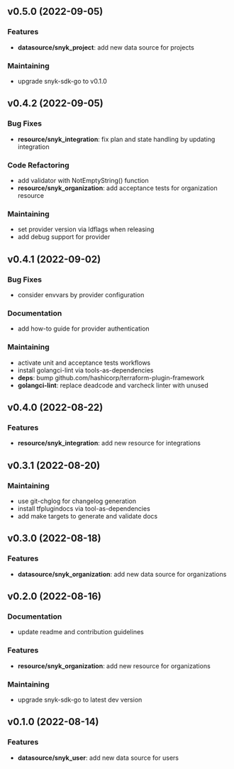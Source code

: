 
<a name="v0.5.0"></a>
## v0.5.0 (2022-09-05)
### Features
* **datasource/snyk_project**: add new data source for projects
### Maintaining
* upgrade snyk-sdk-go to v0.1.0

<a name="v0.4.2"></a>
## v0.4.2 (2022-09-05)
### Bug Fixes
* **resource/snyk_integration**: fix plan and state handling by updating integration
### Code Refactoring
* add validator with NotEmptyString() function
* **resource/snyk_organization**: add acceptance tests for organization resource
### Maintaining
* set provider version via ldflags when releasing
* add debug support for provider

<a name="v0.4.1"></a>
## v0.4.1 (2022-09-02)
### Bug Fixes
* consider envvars by provider configuration
### Documentation
* add how-to guide for provider authentication
### Maintaining
* activate unit and acceptance tests workflows
* install golangci-lint via tools-as-dependencies
* **deps**: bump github.com/hashicorp/terraform-plugin-framework
* **golangci-lint**: replace deadcode and varcheck linter with unused

<a name="v0.4.0"></a>
## v0.4.0 (2022-08-22)
### Features
* **resource/snyk_integration**: add new resource for integrations

<a name="v0.3.1"></a>
## v0.3.1 (2022-08-20)
### Maintaining
* use git-chglog for changelog generation
* install tfplugindocs via tool-as-dependencies
* add make targets to generate and validate docs

<a name="v0.3.0"></a>
## v0.3.0 (2022-08-18)
### Features
* **datasource/snyk_organization**: add new data source for organizations

<a name="v0.2.0"></a>
## v0.2.0 (2022-08-16)
### Documentation
* update readme and contribution guidelines
### Features
* **resource/snyk_organization**: add new resource for organizations
### Maintaining
* upgrade snyk-sdk-go to latest dev version

<a name="v0.1.0"></a>
## v0.1.0 (2022-08-14)
### Features
* **datasource/snyk_user**: add new data source for users
